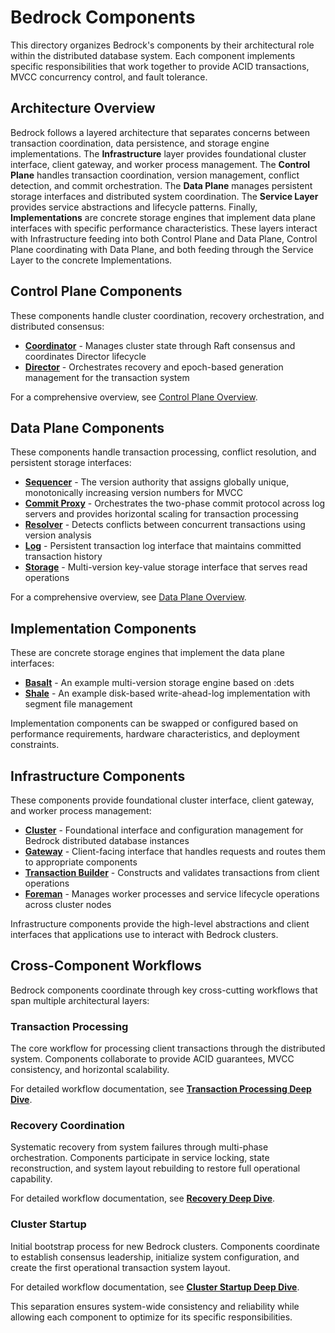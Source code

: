# Bedrock Components

This directory organizes Bedrock's components by their architectural role within the distributed database system. Each component implements specific responsibilities that work together to provide ACID transactions, MVCC concurrency control, and fault tolerance.

## Architecture Overview

Bedrock follows a layered architecture that separates concerns between transaction coordination, data persistence, and storage engine implementations. The **Infrastructure** layer provides foundational cluster interface, client gateway, and worker process management. The **Control Plane** handles transaction coordination, version management, conflict detection, and commit orchestration. The **Data Plane** manages persistent storage interfaces and distributed system coordination. The **Service Layer** provides service abstractions and lifecycle patterns. Finally, **Implementations** are concrete storage engines that implement data plane interfaces with specific performance characteristics. These layers interact with Infrastructure feeding into both Control Plane and Data Plane, Control Plane coordinating with Data Plane, and both feeding through the Service Layer to the concrete Implementations.

## Control Plane Components

These components handle cluster coordination, recovery orchestration, and distributed consensus:

- **[Coordinator](architecture/control-plane/coordinator.md)** - Manages cluster state through Raft consensus and coordinates Director lifecycle
- **[Director](architecture/control-plane/director.md)** - Orchestrates recovery and epoch-based generation management for the transaction system

For a comprehensive overview, see [Control Plane Overview](../quick-reads/control-plane.md).

## Data Plane Components

These components handle transaction processing, conflict resolution, and persistent storage interfaces:

- **[Sequencer](architecture/data-plane/sequencer.md)** - The version authority that assigns globally unique, monotonically increasing version numbers for MVCC
- **[Commit Proxy](architecture/data-plane/commit-proxy.md)** - Orchestrates the two-phase commit protocol across log servers and provides horizontal scaling for transaction processing
- **[Resolver](architecture/data-plane/resolver.md)** - Detects conflicts between concurrent transactions using version analysis
- **[Log](architecture/data-plane/log.md)** - Persistent transaction log interface that maintains committed transaction history
- **[Storage](architecture/data-plane/storage.md)** - Multi-version key-value storage interface that serves read operations

For a comprehensive overview, see [Data Plane Overview](../quick-reads/data-plane.md).

## Implementation Components

These are concrete storage engines that implement the data plane interfaces:

- **[Basalt](architecture/implementations/basalt.md)** - An example multi-version storage engine based on :dets
- **[Shale](architecture/implementations/shale.md)** - An example disk-based write-ahead-log implementation with segment file management

Implementation components can be swapped or configured based on performance requirements, hardware characteristics, and deployment constraints.

## Infrastructure Components

These components provide foundational cluster interface, client gateway, and worker process management:

- **[Cluster](architecture/infrastructure/cluster.md)** - Foundational interface and configuration management for Bedrock distributed database instances
- **[Gateway](architecture/infrastructure/gateway.md)** - Client-facing interface that handles requests and routes them to appropriate components
- **[Transaction Builder](architecture/infrastructure/transaction-builder.md)** - Constructs and validates transactions from client operations
- **[Foreman](architecture/infrastructure/foreman.md)** - Manages worker processes and service lifecycle operations across cluster nodes

Infrastructure components provide the high-level abstractions and client interfaces that applications use to interact with Bedrock clusters.

## Cross-Component Workflows

Bedrock components coordinate through key cross-cutting workflows that span multiple architectural layers:

### Transaction Processing

The core workflow for processing client transactions through the distributed system. Components collaborate to provide ACID guarantees, MVCC consistency, and horizontal scalability.

For detailed workflow documentation, see **[Transaction Processing Deep Dive](../transactions.md)**.

### Recovery Coordination

Systematic recovery from system failures through multi-phase orchestration. Components participate in service locking, state reconstruction, and system layout rebuilding to restore full operational capability.

For detailed workflow documentation, see **[Recovery Deep Dive](../recovery.md)**.

### Cluster Startup

Initial bootstrap process for new Bedrock clusters. Components coordinate to establish consensus leadership, initialize system configuration, and create the first operational transaction system layout.

For detailed workflow documentation, see **[Cluster Startup Deep Dive](../cluster-startup.md)**.

This separation ensures system-wide consistency and reliability while allowing each component to optimize for its specific responsibilities.
